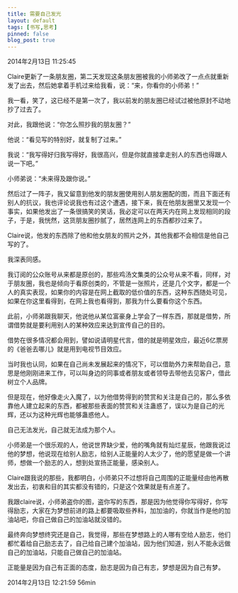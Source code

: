 ```yaml
---
title: 需要自己发光
layout: default
tags: [书写,思考]
pinned: false
blog_post: true
---
```


2014年2月13日 11:25:45

Claire更新了一条朋友圈，第二天发现这条朋友圈被我的小师弟改了一点点就重新发了出去，然后她拿着手机过来给我看，说：“来，你看你的小师弟！”

我一看，笑了，这已经不是第一次了，我以前发的朋友圈已经试过被他原封不动地抄了过去了。

对此，我跟他说：“你怎么照抄我的朋友圈？”

他说：“看见写的特别好，就复制了过来。”

我说：“我写得好归我写得好，我很高兴，但是你就直接拿走别人的东西也得跟人说一下吧。”

小师弟说：“未来得及跟你说。”

然后过了一阵子，我又留意到他发的朋友圈使用别人朋友圈配的图，而且下面还有别人的抗议，我也评论说我也有过这个遭遇，接下来，我在他朋友圈里又发现一个事实，如果他发出了一条很搞笑的笑话，我必定可以在两天内在网上发现相同的段子，于是，我恍然，这货朋友圈抄腻了，居然连网上的东西都抄过来了。

Claire说，他发的东西除了他和他女朋友的照片之外，其他我都不会相信是他自己写的了。

我深表同感。

我订阅的公众账号从来都是原创的，那些鸡汤文集类的公众号从来不看，同样，对于朋友圈，我也是倾向于看原创类的，不管是一张照片，还是几个文字，都是一个人的真实表现，如果你的内容是在网上截取的低价值的东西，这种东西随处可见，如果在你这里看得到，在网上我也看得到，那我为什么要看你这个东西。

此前，小师弟跟我聊天，他说他从某位富豪身上学会了一样东西，那就是借势，所谓借势就是要利用别人的某种效应来达到宣传自己的目的。

借势在很多情况都会用到，譬如说请明星代言，借的就是明星效应，最近6亿票房的《爸爸去哪儿》就是用到电视节目效应。

当时我也认同，如果在自己尚未发展起来的情况下，可以借助外力来帮助自己，意思是他刚刚进来工作，可以叫身边的同事或者朋友或者领导去带他去见客户，借此树立个人品牌。

但是现在，他好像走火入魔了，以为他借势得到的赞赏和关注是自己的，那么多依靠他人建立起来的东西，都被那些表面的赞赏和关注蛊惑了，误以为是自己的光辉，还以为这种光辉也能够蛊惑他人。

自己无法发光，自己就无法成为那个人。

小师弟是一个很乐观的人，他说世界缺少爱，他的嘴角就有灿烂星辰，他跟我说过他的梦想，他说现在给别人励志，给别人正能量的人太少了，他的愿望是做一个讲师，想做一个励志的人，想到处宣扬正能量，感染别人。

Claire跟我说的那些，我都明白，小师弟只不过想将自己周围的正能量经由他再散发出去，初衷和目的其实都没有错的，只是这个效果就是有点差了。 

我跟claire说，小师弟盗你的图，盗你写的东西，那是因为他觉得你写得好，你写得励志，大家在为梦想前进的路上都要吸取些养料，加加油的，你就当作是他的加油站吧，你自己做自己的加油站就没错的。

最终奔向梦想终究还是自己，我觉得，那些在梦想路上的人哪有空给人励志，他们都忙着给自己励志去了，自己给自己建个加油站，因为他们知道，别人不能永远做自己的加油站，只能自己做自己的加油站。

正能量是因为自己有正面的态度，励志是因为自己有志，梦想是因为自己有梦。

2014年2月13日 12:21:59 56min

